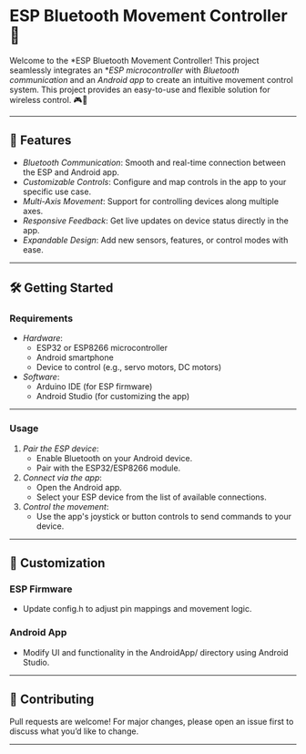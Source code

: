 # ESP Bluetooth Movement Controller 🚀

Welcome to the *ESP Bluetooth Movement Controller! This project seamlessly integrates an **ESP microcontroller* with *Bluetooth communication* and an *Android app* to create an intuitive movement control system. This project provides an easy-to-use and flexible solution for wireless control. 🎮📱

---

## 🌟 Features

- *Bluetooth Communication*: Smooth and real-time connection between the ESP and Android app.
- *Customizable Controls*: Configure and map controls in the app to your specific use case.
- *Multi-Axis Movement*: Support for controlling devices along multiple axes.
- *Responsive Feedback*: Get live updates on device status directly in the app.
- *Expandable Design*: Add new sensors, features, or control modes with ease.

---

## 🛠 Getting Started

### Requirements
- *Hardware*:
  - ESP32 or ESP8266 microcontroller
  - Android smartphone
  - Device to control (e.g., servo motors, DC motors)
- *Software*:
  - Arduino IDE (for ESP firmware)
  - Android Studio (for customizing the app)

---

### Usage
1. *Pair the ESP device*:
   - Enable Bluetooth on your Android device.
   - Pair with the ESP32/ESP8266 module.
2. *Connect via the app*:
   - Open the Android app.
   - Select your ESP device from the list of available connections.
3. *Control the movement*:
   - Use the app's joystick or button controls to send commands to your device.

---

## 🤖 Customization

### ESP Firmware
- Update config.h to adjust pin mappings and movement logic.

### Android App
- Modify UI and functionality in the AndroidApp/ directory using Android Studio.

---

## 🙌 Contributing
Pull requests are welcome! For major changes, please open an issue first to discuss what you’d like to change.

---
